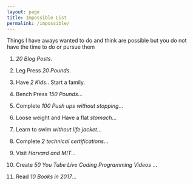 ```yaml
---
layout: page
title: Impossible List
permalink: /impossible/
---
```


Things I have aways wanted to do and think are possible but you do not have the time to do or pursue them

<div id="list2">
   <ol>
      <li><p><em>20 Blog Posts</em>.</p></li>
      <li><p>Leg Press <em>20 Pounds</em>.</p></li>
      <li><p>Have <em>2 Kids</em>.. Start a family.</p></li>
      <li><p>Bench Press <em>150 Pounds</em>...</p></li>
      <li><p>Complete <em>100 Push ups without stopping</em>...</p></li>
      <li><p>Loose weight and Have a flat <em>stomach</em>...</p></li>
      <li><p>Learn to swim <em>without life jacket</em>...</p></li>
      <li><p>Complete <em>2 technical certifications</em>...</p></li>
      <li><p>Visit <em>Harvard and MIT</em>...</p></li>
      <li><p>Create <em>50 You Tube Live Coding Programming Videos</em> ...</p></li>
      <li><p>Read <em>10 Books in 2017</em>...</p></li>
   </ol>
</div>
